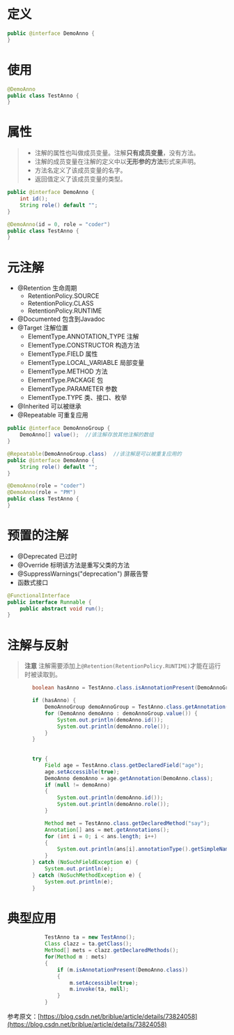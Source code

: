 # 定义

```java
public @interface DemoAnno {
}
```

# 使用

```java
@DemoAnno
public class TestAnno {
}
```

# 属性

> + 注解的属性也叫做成员变量。注解**只有成员变量**，没有方法。
> + 注解的成员变量在注解的定义中以**无形参的方法**形式来声明。
> + 方法名定义了该成员变量的名字。
> + 返回值定义了该成员变量的类型。

```java
public @interface DemoAnno {
    int id();
    String role() default "";
}

@DemoAnno(id = 0, role = "coder")
public class TestAnno {
}
```

# 元注解

* @Retention 生命周期
    * RetentionPolicy.SOURCE
    * RetentionPolicy.CLASS
    * RetentionPolicy.RUNTIME
* @Documented 包含到Javadoc
* @Target 注解位置
    * ElementType.ANNOTATION_TYPE 注解
    * ElementType.CONSTRUCTOR 构造方法
    * ElementType.FIELD 属性
    * ElementType.LOCAL_VARIABLE 局部变量
    * ElementType.METHOD 方法
    * ElementType.PACKAGE 包
    * ElementType.PARAMETER 参数
    * ElementType.TYPE 类、接口、枚举
* @Inherited 可以被继承
* @Repeatable 可重复应用

```java
public @interface DemoAnnoGroup {
    DemoAnno[] value();  //该注解存放其他注解的数组
}

@Repeatable(DemoAnnoGroup.class)  //该注解是可以被重复应用的
public @interface DemoAnno {
    String role() default "";
}

@DemoAnno(role = "coder")
@DemoAnno(role = "PM")
public class TestAnno {
}
```

# 预置的注解

* @Deprecated 已过时
* @Override 标明该方法是重写父类的方法
* @SuppressWarnings("deprecation") 屏蔽告警
* 函数式接口
```java
@FunctionalInterface
public interface Runnable {
    public abstract void run();
}
```

# 注解与反射

> **注意** 注解需要添加上`@Retention(RetentionPolicy.RUNTIME)`才能在运行时被读取到。

```java
        boolean hasAnno = TestAnno.class.isAnnotationPresent(DemoAnnoGroup.class);  //判断TestAnno类是否添加了DemoAnno注解

        if (hasAnno) {
            DemoAnnoGroup demoAnnoGroup = TestAnno.class.getAnnotation(DemoAnnoGroup.class);  //获取注解
            for (DemoAnno demoAnno : demoAnnoGroup.value()) {
                System.out.println(demoAnno.id());
                System.out.println(demoAnno.role());
            }
        }
        
        
        try {
            Field age = TestAnno.class.getDeclaredField("age");
            age.setAccessible(true);
            DemoAnno demoAnno = age.getAnnotation(DemoAnno.class);
            if (null != demoAnno)
            {
                System.out.println(demoAnno.id());
                System.out.println(demoAnno.role());
            }

            Method met = TestAnno.class.getDeclaredMethod("say");
            Annotation[] ans = met.getAnnotations();
            for (int i = 0; i < ans.length; i++)
            {
                System.out.println(ans[i].annotationType().getSimpleName());
            }
        } catch (NoSuchFieldException e) {
            System.out.println(e);
        } catch (NoSuchMethodException e) {
            System.out.println(e);
        }
```


# 典型应用

```java
            TestAnno ta = new TestAnno();
            Class clazz = ta.getClass();
            Method[] mets = clazz.getDeclaredMethods();
            for(Method m : mets)
            {
                if (m.isAnnotationPresent(DemoAnno.class))
                {
                    m.setAccessible(true);
                    m.invoke(ta, null);
                }
            }
```


参考原文：[https://blog.csdn.net/briblue/article/details/73824058](https://blog.csdn.net/briblue/article/details/73824058)
